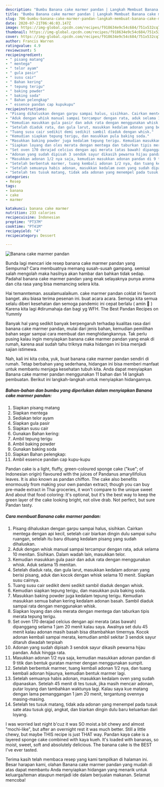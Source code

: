 ```yaml
---
description: "Bumbu Banana cake marmer pandan | Langkah Membuat Banana cake marmer pandan Yang Bisa Manjain Lidah"
title: "Bumbu Banana cake marmer pandan | Langkah Membuat Banana cake marmer pandan Yang Bisa Manjain Lidah"
slug: 706-bumbu-banana-cake-marmer-pandan-langkah-membuat-banana-cake-marmer-pandan-yang-bisa-manjain-lidah
date: 2020-07-21T06:46:03.147Z
image: https://img-global.cpcdn.com/recipes/f918634e9c54c684/751x532cq70/banana-cake-marmer-pandan-foto-resep-utama.jpg
thumbnail: https://img-global.cpcdn.com/recipes/f918634e9c54c684/751x532cq70/banana-cake-marmer-pandan-foto-resep-utama.jpg
cover: https://img-global.cpcdn.com/recipes/f918634e9c54c684/751x532cq70/banana-cake-marmer-pandan-foto-resep-utama.jpg
author: Francis Warren
ratingvalue: 4.9
reviewcount: 5
recipeingredient:
- " pisang matang"
- " mentega"
- " telor ayam"
- " gula pasir"
- " susu cair"
- " Bahan kering"
- " tepung terigu"
- " baking powder"
- " baking soda"
- " Bahan pelengkap"
- " essence pandan cap kupukupu"
recipeinstructions:
- "Pisang dihaluskan dengan garpu sampai halus, sisihkan. Cairkan mentega dengan api kecil, setelah cair biarkan dingin dulu sampai suhu ruangan, setelah itu baru dituang kedalam pisang yang sudah dihaluskan."
- "Aduk dengan whisk manual sampai tercampur dengan rata, aduk selama 10 menitan. Sisihkan. Dalam wadah lain, masukkan telor."
- "Kemudian masukkan gula pasir dan aduk rata dengan menggunakan whisk. Aduk selama 15 menitan."
- "Setelah diaduk rata, dan gula larut, masukkan kedalam adonan yang berisi pisang, aduk dan kocok dengan whisk selama 10 menit. Siapkan susu cairnya."
- "Tuang susu cair sedikit demi sedikit sambil diaduk dengan whisk."
- "Kemudian siapkan tepung terigu, dan masukkan pula baking soda."
- "Masukkan baking powder juga kedalam tepung terigu. Kemudian masukkan semua bahan kering kedalam adonan basah. Sambil diaduk sampai rata dengan menggunakan whisk."
- "Siapkan loyang dan oles merata dengan mentega dan taburkan tipis merata tepung terigu."
- "Set oven 170 derajad celcius dengan api merata (atas bawah) dipanggang selama 1 jam 20 menit kalau saya. Awalnya set dulu 45 menit kalau adonan masih basah bisa ditambahkan timernya. Kocok adonan kembali sampai merata, kemudian ambil sekitar 3 sendok sayur ditaruh diwadah terpisah"
- "Adonan yang sudah dipisah 3 sendok sayur dikasih pewarna hijau pandan. Aduk hingga rata."
- "Masukkan adonan 1/2 nya saja, kemudian masukkan adonan pandan di 9 titik dan bentuk guratan marmer dengan menggunakan sumpit."
- "Setelah berbentuk marmer, tuang kembali adonan 1/2 nya, dan tuang kembali adonan hijaunya, kemudian bentuk marmer lagi."
- "Setelah semuanya habis adonan, masukkan kedalam oven yang sudah dipanaskan. Setelah 45 menit di tes tusuk, jika masih mencair adonan, putar loyang dan tambahkan waktunya lagi. Kalau saya kue matang dengan lama pemanggangan 1 jam 20 menit, tergantung ovennya masing-masing."
- "Setelah tes tusuk matang, tidak ada adonan yang menempel pada tusuk sate atau tusuk gigi, angkat, dan biarkan dingin dulu baru keluarkan dari loyang."
categories:
- Resep
tags:
- banana
- cake
- marmer

katakunci: banana cake marmer 
nutrition: 233 calories
recipecuisine: Indonesian
preptime: "PT37M"
cooktime: "PT41M"
recipeyield: "4"
recipecategory: Dessert

---
```



![Banana cake marmer pandan](https://img-global.cpcdn.com/recipes/f918634e9c54c684/751x532cq70/banana-cake-marmer-pandan-foto-resep-utama.jpg)

Bunda lagi mencari ide resep banana cake marmer pandan yang Sempurna? Cara membuatnya memang susah-susah gampang. semisal salah mengolah maka hasilnya akan hambar dan bahkan tidak sedap. Padahal banana cake marmer pandan yang enak selayaknya punya aroma dan cita rasa yang bisa memancing selera kita.

Hai temannteman. assalamualaikum. cake marmer pandan coklat ini favorit banget. aku biasa terima pesenan ini. buat acara acara. Semoga kita semua selalu diberi kesehatan dan semoga pandemic ini cepat berlalu ( amin 🤲 ) Karena kita lagi #dirumahaja dan bagi yg WFH. The Best Pandan Recipes on Yummly

Banyak hal yang sedikit banyak berpengaruh terhadap kualitas rasa dari banana cake marmer pandan, mulai dari jenis bahan, kemudian pemilihan bahan segar sampai cara membuat dan menghidangkannya. Tak perlu pusing kalau ingin menyiapkan banana cake marmer pandan yang enak di rumah, karena asal sudah tahu triknya maka hidangan ini bisa menjadi sajian istimewa.


Nah, kali ini kita coba, yuk, buat banana cake marmer pandan sendiri di rumah. Tetap berbahan yang sederhana, hidangan ini bisa memberi manfaat untuk membantu menjaga kesehatan tubuh kita. Anda dapat menyiapkan Banana cake marmer pandan menggunakan 11 bahan dan 14 langkah pembuatan. Berikut ini langkah-langkah untuk menyiapkan hidangannya.

<!--inarticleads1-->

##### Bahan-bahan dan bumbu yang diperlukan dalam menyiapkan Banana cake marmer pandan:

1. Siapkan  pisang matang
1. Siapkan  mentega
1. Sediakan  telor ayam
1. Siapkan  gula pasir
1. Siapkan  susu cair
1. Gunakan  Bahan kering:
1. Ambil  tepung terigu
1. Ambil  baking powder
1. Gunakan  baking soda
1. Siapkan  Bahan pelengkap:
1. Ambil  essence pandan cap kupu-kupu


Pandan cake is a light, fluffy, green-coloured sponge cake (&#34;kue&#34;; of Indonesian origin) flavoured with the juices of Pandanus amaryllifolius leaves. It is also known as pandan chiffon. The cake also benefits enormously from making your own pandan extract; though you can buy pre-made extract in Thai groceries, it won&#39;t compare to the unique sweet And about that food coloring: It&#39;s optional, but it&#39;s the best way to keep the green layer of the cake looking bright, not olive drab. Not perfect, but sure Pandan tasty. 

<!--inarticleads2-->

##### Cara membuat Banana cake marmer pandan:

1. Pisang dihaluskan dengan garpu sampai halus, sisihkan. Cairkan mentega dengan api kecil, setelah cair biarkan dingin dulu sampai suhu ruangan, setelah itu baru dituang kedalam pisang yang sudah dihaluskan.
1. Aduk dengan whisk manual sampai tercampur dengan rata, aduk selama 10 menitan. Sisihkan. Dalam wadah lain, masukkan telor.
1. Kemudian masukkan gula pasir dan aduk rata dengan menggunakan whisk. Aduk selama 15 menitan.
1. Setelah diaduk rata, dan gula larut, masukkan kedalam adonan yang berisi pisang, aduk dan kocok dengan whisk selama 10 menit. Siapkan susu cairnya.
1. Tuang susu cair sedikit demi sedikit sambil diaduk dengan whisk.
1. Kemudian siapkan tepung terigu, dan masukkan pula baking soda.
1. Masukkan baking powder juga kedalam tepung terigu. Kemudian masukkan semua bahan kering kedalam adonan basah. Sambil diaduk sampai rata dengan menggunakan whisk.
1. Siapkan loyang dan oles merata dengan mentega dan taburkan tipis merata tepung terigu.
1. Set oven 170 derajad celcius dengan api merata (atas bawah) dipanggang selama 1 jam 20 menit kalau saya. Awalnya set dulu 45 menit kalau adonan masih basah bisa ditambahkan timernya. Kocok adonan kembali sampai merata, kemudian ambil sekitar 3 sendok sayur ditaruh diwadah terpisah
1. Adonan yang sudah dipisah 3 sendok sayur dikasih pewarna hijau pandan. Aduk hingga rata.
1. Masukkan adonan 1/2 nya saja, kemudian masukkan adonan pandan di 9 titik dan bentuk guratan marmer dengan menggunakan sumpit.
1. Setelah berbentuk marmer, tuang kembali adonan 1/2 nya, dan tuang kembali adonan hijaunya, kemudian bentuk marmer lagi.
1. Setelah semuanya habis adonan, masukkan kedalam oven yang sudah dipanaskan. Setelah 45 menit di tes tusuk, jika masih mencair adonan, putar loyang dan tambahkan waktunya lagi. Kalau saya kue matang dengan lama pemanggangan 1 jam 20 menit, tergantung ovennya masing-masing.
1. Setelah tes tusuk matang, tidak ada adonan yang menempel pada tusuk sate atau tusuk gigi, angkat, dan biarkan dingin dulu baru keluarkan dari loyang.


I was worried last night b&#39;cuz it was SO moist.a bit chewy and almost &#34;mochi-like&#34;, but after an overnight rest it was much better. Still a little chewy, but maybe THIS recipe is just THAT way. Pandan kaya cake is a layered sponge cake combined with kaya kueh. It&#39;s loaded with bananas, so moist, sweet, soft and absolutely delicious. The banana cake is the BEST I&#39;ve ever tasted. 

Terima kasih telah membaca resep yang kami tampilkan di halaman ini. Besar harapan kami, olahan Banana cake marmer pandan yang mudah di atas dapat membantu Anda menyiapkan hidangan yang menarik untuk keluarga/teman ataupun menjadi ide dalam berjualan makanan. Selamat mencoba!
